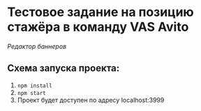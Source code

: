 # Тестовое задание на позицию стажёра в команду VAS Avito
*Редактор баннеров*

## Схема запуска проекта:
1. `npm install`
2. `npm start`
3. Проект будет доступен по адресу localhost:3999
